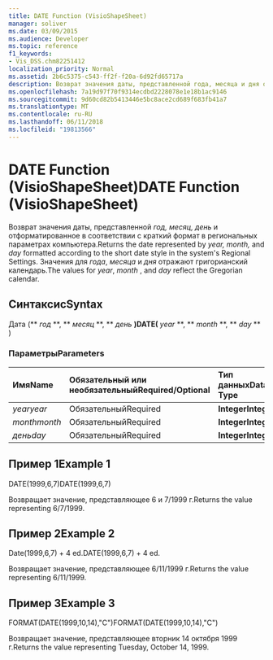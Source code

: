 ```yaml
---
title: DATE Function (VisioShapeSheet)
manager: soliver
ms.date: 03/09/2015
ms.audience: Developer
ms.topic: reference
f1_keywords:
- Vis_DSS.chm82251412
localization_priority: Normal
ms.assetid: 2b6c5375-c543-ff2f-f20a-6d92fd65717a
description: Возврат значения даты, представленной года, месяца и дня отформатированное в соответствии с краткий формат в региональных параметрах компьютера. Значения для года, месяца и дня отражают григорианский календарь.
ms.openlocfilehash: 7a19d97f70f9314ecdbd2228078e1e18b1ac9146
ms.sourcegitcommit: 9d60cd82b5413446e5bc8ace2cd689f683fb41a7
ms.translationtype: MT
ms.contentlocale: ru-RU
ms.lasthandoff: 06/11/2018
ms.locfileid: "19813566"
---
```

# <a name="date-function-visioshapesheet"></a><span data-ttu-id="be40b-104">DATE Function (VisioShapeSheet)</span><span class="sxs-lookup"><span data-stu-id="be40b-104">DATE Function (VisioShapeSheet)</span></span>

<span data-ttu-id="be40b-105">Возврат значения даты, представленной *год, месяц,* *день* и отформатированное в соответствии с краткий формат в региональных параметрах компьютера.</span><span class="sxs-lookup"><span data-stu-id="be40b-105">Returns the date represented by  *year, month,*  and  *day*  formatted according to the short date style in the system's Regional Settings.</span></span> <span data-ttu-id="be40b-106">Значения для *года*, *месяца* и *дня* отражают григорианский календарь.</span><span class="sxs-lookup"><span data-stu-id="be40b-106">The values for  *year*, *month*  , and  *day*  reflect the Gregorian calendar.</span></span> 
  
## <a name="syntax"></a><span data-ttu-id="be40b-107">Синтаксис</span><span class="sxs-lookup"><span data-stu-id="be40b-107">Syntax</span></span>

<span data-ttu-id="be40b-108">Дата (** *год* **, ** *месяц* **, ** *день* **)</span><span class="sxs-lookup"><span data-stu-id="be40b-108">DATE(** *year* **, ** *month* **, ** *day* ** )</span></span> 
  
### <a name="parameters"></a><span data-ttu-id="be40b-109">Параметры</span><span class="sxs-lookup"><span data-stu-id="be40b-109">Parameters</span></span>

|<span data-ttu-id="be40b-110">**Имя**</span><span class="sxs-lookup"><span data-stu-id="be40b-110">**Name**</span></span>|<span data-ttu-id="be40b-111">**Обязательный или необязательный**</span><span class="sxs-lookup"><span data-stu-id="be40b-111">**Required/Optional**</span></span>|<span data-ttu-id="be40b-112">**Тип данных**</span><span class="sxs-lookup"><span data-stu-id="be40b-112">**Data Type**</span></span>|<span data-ttu-id="be40b-113">**Описание**</span><span class="sxs-lookup"><span data-stu-id="be40b-113">**Description**</span></span>|
|:-----|:-----|:-----|:-----|
| <span data-ttu-id="be40b-114">_year_</span><span class="sxs-lookup"><span data-stu-id="be40b-114">_year_</span></span> <br/> |<span data-ttu-id="be40b-115">Обязательный</span><span class="sxs-lookup"><span data-stu-id="be40b-115">Required</span></span>  <br/> |<span data-ttu-id="be40b-116">**Integer**</span><span class="sxs-lookup"><span data-stu-id="be40b-116">**Integer**</span></span> <br/> |<span data-ttu-id="be40b-117">Год.</span><span class="sxs-lookup"><span data-stu-id="be40b-117">The year.</span></span>  <br/> |
| <span data-ttu-id="be40b-118">_month_</span><span class="sxs-lookup"><span data-stu-id="be40b-118">_month_</span></span> <br/> |<span data-ttu-id="be40b-119">Обязательный</span><span class="sxs-lookup"><span data-stu-id="be40b-119">Required</span></span>  <br/> |<span data-ttu-id="be40b-120">**Integer**</span><span class="sxs-lookup"><span data-stu-id="be40b-120">**Integer**</span></span> <br/> |<span data-ttu-id="be40b-121">Месяц.</span><span class="sxs-lookup"><span data-stu-id="be40b-121">The month.</span></span>  <br/> |
| <span data-ttu-id="be40b-122">_день_</span><span class="sxs-lookup"><span data-stu-id="be40b-122">_day_</span></span> <br/> |<span data-ttu-id="be40b-123">Обязательный</span><span class="sxs-lookup"><span data-stu-id="be40b-123">Required</span></span>  <br/> |<span data-ttu-id="be40b-124">**Integer**</span><span class="sxs-lookup"><span data-stu-id="be40b-124">**Integer**</span></span> <br/> |<span data-ttu-id="be40b-125">День.</span><span class="sxs-lookup"><span data-stu-id="be40b-125">The day.</span></span>  <br/> |
   
## <a name="example-1"></a><span data-ttu-id="be40b-126">Пример 1</span><span class="sxs-lookup"><span data-stu-id="be40b-126">Example 1</span></span>

<span data-ttu-id="be40b-127">DATE(1999,6,7)</span><span class="sxs-lookup"><span data-stu-id="be40b-127">DATE(1999,6,7)</span></span>
  
<span data-ttu-id="be40b-128">Возвращает значение, представляющее 6 и 7/1999 г.</span><span class="sxs-lookup"><span data-stu-id="be40b-128">Returns the value representing 6/7/1999.</span></span>
  
## <a name="example-2"></a><span data-ttu-id="be40b-129">Пример 2</span><span class="sxs-lookup"><span data-stu-id="be40b-129">Example 2</span></span>

<span data-ttu-id="be40b-130">Date(1999,6,7) + 4 ed.</span><span class="sxs-lookup"><span data-stu-id="be40b-130">DATE(1999,6,7) + 4 ed.</span></span>
  
<span data-ttu-id="be40b-131">Возвращает значение, представляющее 6/11/1999 г.</span><span class="sxs-lookup"><span data-stu-id="be40b-131">Returns the value representing 6/11/1999.</span></span>
  
## <a name="example-3"></a><span data-ttu-id="be40b-132">Пример 3</span><span class="sxs-lookup"><span data-stu-id="be40b-132">Example 3</span></span>

<span data-ttu-id="be40b-133">FORMAT(DATE(1999,10,14),"C")</span><span class="sxs-lookup"><span data-stu-id="be40b-133">FORMAT(DATE(1999,10,14),"C")</span></span>
  
<span data-ttu-id="be40b-134">Возвращает значение, представляющее вторник 14 октября 1999 г.</span><span class="sxs-lookup"><span data-stu-id="be40b-134">Returns the value representing Tuesday, October 14, 1999.</span></span>
  

